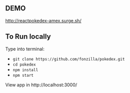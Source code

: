 ## DEMO

http://reactpokedex-amex.surge.sh/

## To Run locally

Type into terminal:

- `git clone https://github.com/fonzilla/pokedex.git`
- `cd pokedex`
- `npm install`
- `npm start`

View app in http://localhost:3000/
